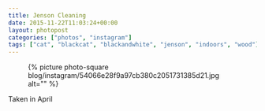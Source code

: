 ```yaml
---
title: Jenson Cleaning
date: 2015-11-22T11:03:24+00:00
layout: photopost
categories: ["photos", "instagram"]
tags: ["cat", "blackcat", "blackandwhite", "jenson", "indoors", "wood"]
---
```


<figure class="photo photo--square">
  {% picture photo-square blog/instagram/54066e28f9a97cb380c2051731385d21.jpg alt="" %}
</figure>

Taken in April
